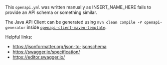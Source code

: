 This ``openapi.yml`` was written manually as INSERT_NAME_HERE fails to provide an API schema or something similar.

The Java API Client can be generated using ``mvn clean compile -P openapi-generator`` inside [``openapi-client-maven-template``](../openapi-client-maven-template/).

Helpful links:
* https://jsonformatter.org/json-to-jsonschema
* https://swagger.io/specification/
* https://editor.swagger.io/
